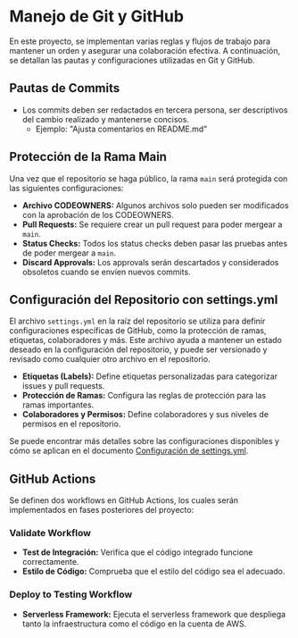 # Manejo de Git y GitHub

En este proyecto, se implementan varias reglas y flujos de trabajo para mantener un orden y asegurar una colaboración efectiva. A continuación, se detallan las pautas y configuraciones utilizadas en Git y GitHub.

## Pautas de Commits

- Los commits deben ser redactados en tercera persona, ser descriptivos del cambio realizado y mantenerse concisos.
  - Ejemplo: "Ajusta comentarios en README.md"

## Protección de la Rama Main

Una vez que el repositorio se haga público, la rama `main` será protegida con las siguientes configuraciones:

- **Archivo CODEOWNERS:** Algunos archivos solo pueden ser modificados con la aprobación de los CODEOWNERS.
- **Pull Requests:** Se requiere crear un pull request para poder mergear a `main`.
- **Status Checks:** Todos los status checks deben pasar las pruebas antes de poder mergear a `main`.
- **Discard Approvals:** Los approvals serán descartados y considerados obsoletos cuando se envíen nuevos commits.

## Configuración del Repositorio con settings.yml

El archivo `settings.yml` en la raíz del repositorio se utiliza para definir configuraciones específicas de GitHub, como la protección de ramas, etiquetas, colaboradores y más. Este archivo ayuda a mantener un estado deseado en la configuración del repositorio, y puede ser versionado y revisado como cualquier otro archivo en el repositorio.

- **Etiquetas (Labels):** Define etiquetas personalizadas para categorizar issues y pull requests.
- **Protección de Ramas:** Configura las reglas de protección para las ramas importantes.
- **Colaboradores y Permisos:** Define colaboradores y sus niveles de permisos en el repositorio.

Se puede encontrar más detalles sobre las configuraciones disponibles y cómo se aplican en el documento [Configuración de settings.yml](./path-to-your/settings-yml-documentation).

## GitHub Actions

Se definen dos workflows en GitHub Actions, los cuales serán implementados en fases posteriores del proyecto:

### Validate Workflow

- **Test de Integración:** Verifica que el código integrado funcione correctamente.
- **Estilo de Código:** Comprueba que el estilo del código sea el adecuado.

### Deploy to Testing Workflow

- **Serverless Framework:** Ejecuta el serverless framework que despliega tanto la infraestructura como el código en la cuenta de AWS.
